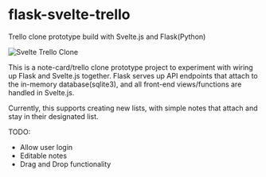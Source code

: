 # flask-svelte-trello
Trello clone prototype build with Svelte.js and Flask(Python)

![Svelte Trello Clone](https://i.postimg.cc/GhB9gqQH/Screenshot-2019-12-19-at-9-28-00-PM.png)

This is a note-card/trello clone prototype project to experiment with wiring up Flask and Svelte.js together. Flask serves up API endpoints that attach to the in-memory database(sqlite3), and all front-end views/functions are handled in Svelte.js.

Currently, this supports creating new lists, with simple notes that attach and stay in their designated list. 

TODO:
- Allow user login
- Editable notes
- Drag and Drop functionality
